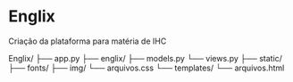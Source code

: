 # Englix
Criação da plataforma para matéria de IHC

Englix/
  ├── app.py
  ├── englix/
       ├── models.py
       └── views.py
  ├── static/
       ├── fonts/
       ├── img/
       └── arquivos.css
  └── templates/
      └── arquivos.html
